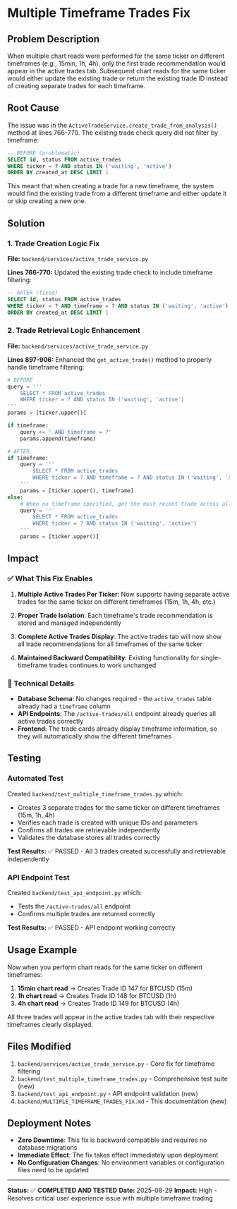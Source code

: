 # Multiple Timeframe Trades Fix

## Problem Description

When multiple chart reads were performed for the same ticker on different timeframes (e.g., 15min, 1h, 4h), only the first trade recommendation would appear in the active trades tab. Subsequent chart reads for the same ticker would either update the existing trade or return the existing trade ID instead of creating separate trades for each timeframe.

## Root Cause

The issue was in the `ActiveTradeService.create_trade_from_analysis()` method at lines 766-770. The existing trade check query did not filter by timeframe:

```sql
-- BEFORE (problematic)
SELECT id, status FROM active_trades
WHERE ticker = ? AND status IN ('waiting', 'active')
ORDER BY created_at DESC LIMIT 1
```

This meant that when creating a trade for a new timeframe, the system would find the existing trade from a different timeframe and either update it or skip creating a new one.

## Solution

### 1. Trade Creation Logic Fix

**File:** `backend/services/active_trade_service.py`

**Lines 766-770:** Updated the existing trade check to include timeframe filtering:

```sql
-- AFTER (fixed)
SELECT id, status FROM active_trades
WHERE ticker = ? AND timeframe = ? AND status IN ('waiting', 'active')
ORDER BY created_at DESC LIMIT 1
```

### 2. Trade Retrieval Logic Enhancement

**File:** `backend/services/active_trade_service.py`

**Lines 897-906:** Enhanced the `get_active_trade()` method to properly handle timeframe filtering:

```python
# BEFORE
query = '''
    SELECT * FROM active_trades
    WHERE ticker = ? AND status IN ('waiting', 'active')
'''
params = [ticker.upper()]

if timeframe:
    query += ' AND timeframe = ?'
    params.append(timeframe)

# AFTER
if timeframe:
    query = '''
        SELECT * FROM active_trades
        WHERE ticker = ? AND timeframe = ? AND status IN ('waiting', 'active')
    '''
    params = [ticker.upper(), timeframe]
else:
    # When no timeframe specified, get the most recent trade across all timeframes
    query = '''
        SELECT * FROM active_trades
        WHERE ticker = ? AND status IN ('waiting', 'active')
    '''
    params = [ticker.upper()]
```

## Impact

### ✅ What This Fix Enables

1. **Multiple Active Trades Per Ticker**: Now supports having separate active trades for the same ticker on different timeframes (15m, 1h, 4h, etc.)

2. **Proper Trade Isolation**: Each timeframe's trade recommendation is stored and managed independently

3. **Complete Active Trades Display**: The active trades tab will now show all trade recommendations for all timeframes of the same ticker

4. **Maintained Backward Compatibility**: Existing functionality for single-timeframe trades continues to work unchanged

### 🔧 Technical Details

- **Database Schema**: No changes required - the `active_trades` table already had a `timeframe` column
- **API Endpoints**: The `/active-trades/all` endpoint already queries all active trades correctly
- **Frontend**: The trade cards already display timeframe information, so they will automatically show the different timeframes

## Testing

### Automated Test

Created `backend/test_multiple_timeframe_trades.py` which:
- Creates 3 separate trades for the same ticker on different timeframes (15m, 1h, 4h)
- Verifies each trade is created with unique IDs and parameters
- Confirms all trades are retrievable independently
- Validates the database stores all trades correctly

**Test Results:** ✅ PASSED - All 3 trades created successfully and retrievable independently

### API Endpoint Test

Created `backend/test_api_endpoint.py` which:
- Tests the `/active-trades/all` endpoint
- Confirms multiple trades are returned correctly

**Test Results:** ✅ PASSED - API endpoint working correctly

## Usage Example

Now when you perform chart reads for the same ticker on different timeframes:

1. **15min chart read** → Creates Trade ID 147 for BTCUSD (15m)
2. **1h chart read** → Creates Trade ID 148 for BTCUSD (1h) 
3. **4h chart read** → Creates Trade ID 149 for BTCUSD (4h)

All three trades will appear in the active trades tab with their respective timeframes clearly displayed.

## Files Modified

1. `backend/services/active_trade_service.py` - Core fix for timeframe filtering
2. `backend/test_multiple_timeframe_trades.py` - Comprehensive test suite (new)
3. `backend/test_api_endpoint.py` - API endpoint validation (new)
4. `backend/MULTIPLE_TIMEFRAME_TRADES_FIX.md` - This documentation (new)

## Deployment Notes

- **Zero Downtime**: This fix is backward compatible and requires no database migrations
- **Immediate Effect**: The fix takes effect immediately upon deployment
- **No Configuration Changes**: No environment variables or configuration files need to be updated

---

**Status:** ✅ **COMPLETED AND TESTED**
**Date:** 2025-08-29
**Impact:** High - Resolves critical user experience issue with multiple timeframe trading